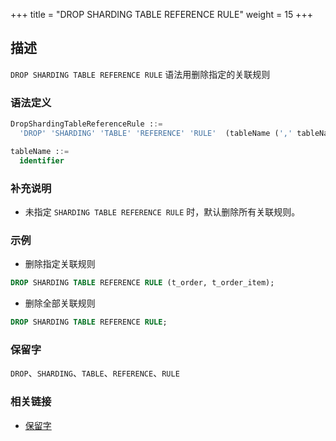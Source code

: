 +++
title = "DROP SHARDING TABLE REFERENCE RULE"
weight = 15
+++

## 描述

`DROP SHARDING TABLE REFERENCE RULE` 语法用删除指定的关联规则

### 语法定义

```sql
DropShardingTableReferenceRule ::=
  'DROP' 'SHARDING' 'TABLE' 'REFERENCE' 'RULE'  (tableName (',' tableName)* )?

tableName ::=
  identifier
```

### 补充说明

- 未指定 `SHARDING TABLE REFERENCE RULE` 时，默认删除所有关联规则。

### 示例

- 删除指定关联规则
 
```sql
DROP SHARDING TABLE REFERENCE RULE (t_order, t_order_item);
```

- 删除全部关联规则

```sql
DROP SHARDING TABLE REFERENCE RULE;
```

### 保留字

`DROP`、`SHARDING`、`TABLE`、`REFERENCE`、`RULE`

### 相关链接

- [保留字](/cn/reference/distsql/syntax/reserved-word/)